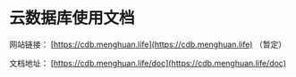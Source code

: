 # 云数据库使用文档

网站链接： [https://cdb.menghuan.life](https://cdb.menghuan.life) （暂定）

文档地址： [https://cdb.menghuan.life/doc](https://cdb.menghuan.life/doc)
